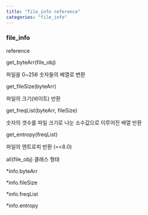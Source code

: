 ```yaml
---
title: "file_info reference"
categories: "file_info"
---
```

### file_info
reference

get_byteArr(file_obj)

파일을 0~256 숫자들의 배열로 변환



get_fileSize(byteArr)

파일의 크기(바이트) 반환



get_freqList(byteArr, fileSize)

숫자의 갯수를 파일 크기로 나눈 소수값으로 이루어진 배열 반환



get_entropy(freqList) 

파일의 엔트로피 반환 (=<8.0)



all(file_obj)
클래스 형태

*info.byteArr

*info.fileSize

*info.freqList

*info.entropy
